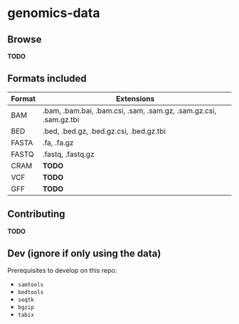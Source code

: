 # genomics-data

## Browse

**TODO**

## Formats included

|Format|Extensions|
|--|--|
|BAM|.bam, .bam.bai, .bam.csi, .sam, .sam.gz, .sam.gz.csi, .sam.gz.tbi|
|BED|.bed, .bed.gz, .bed.gz.csi, .bed.gz.tbi|
|FASTA|.fa, .fa.gz|
|FASTQ|.fastq, .fastq.gz|
|CRAM|**TODO**|
|VCF|**TODO**|
|GFF|**TODO**|


## Contributing

**TODO**

## Dev (ignore if only using the data)

Prerequisites to develop on this repo:

* `samtools`
* `bedtools`
* `seqtk`
* `bgzip`
* `tabix`
